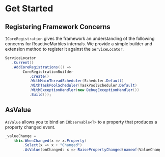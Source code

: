 # Get Started

## Registering Framework Concerns

`ICoreRegistration` gives the framework an understanding of the following concerns for ReactiveMarbles internals.  We provide a simple builder and extension method to register it against the `ServiceLocator`.

```csharp
ServiceLocator
   .Current()
   .AddCoreRegistrations(() =>
        CoreRegistrationBuilder
           .Create()
           .WithMainThreadScheduler(Scheduler.Default)
           .WithTaskPoolScheduler(TaskPoolScheduler.Default)
           .WithExceptionHandler(new DebugExceptionHandler())
           .Build());
```

## AsValue

`AsValue` allows you to bind an `IObservable<T>` to a property that produces a property changed event.

```csharp
_valueChange =
    this.WhenChanged(x => x.Property)
        .Select(x => x + "Changed")
        .AsValue(onChanged: x => RaisePropertyChanged(nameof(ValueChange)));
```
